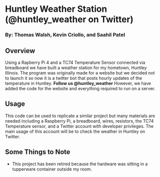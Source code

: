 # Huntley Weather Station (@huntley_weather on Twitter)
### By: Thomas Walsh, Kevin Criollo, and Saahil Patel
## Overview
Using a Rapberry Pi 4 and a TC74 Temperature Sensor connected via breadboard we have built a weather station for my hometown, Huntley Illinois. The program was originally made for a website but we decided not to launch it so now it is a twitter bot that posts hourly updates of the temperature in Huntley. **Follow us @huntley_weather** However, we have added the code for the website and everything required to run on a server.
## Usage
This code can be used to replicate a similar project but many materials are needed including a Raspberry Pi, a breadboard, wires, resistors, the TC74 Temperature sensor, and a Twitter account with developer privileges. The main usage of this account will be to check the weather in Huntley on Twitter.
## Some Things to Note
- This project has been retired because the hardware was sitting in a tupperware container outside my room.
